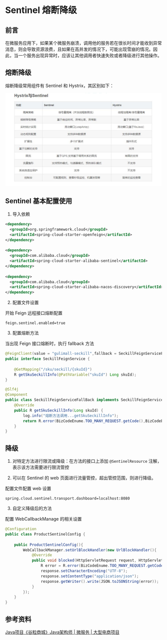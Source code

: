 # Sentinel 熔断降级


## 前言

在微服务应用下，如果某个微服务崩溃，调用他的服务若在很长时间才能收到异常消息，则会导致资源浪费，且如果在高并发的情况下，可能出现雪崩的情况。因此，当一个服务出现异常时，应该让其他调用者快速失败或者降级进行其他操作。

## 熔断降级

熔断降级常用组件有 Sentinel 和 Hystrix，其区别如下：

![image-20230426181915198](https://raw.githubusercontent.com/luckyouo/pictures/main/image-20230426181915198.png)

## Sentinel 基本配置使用

1. 导入依赖

```xml
<dependency> 
  <groupId>org.springframework.cloud</groupId> 
  <artifactId>spring-cloud-starter-openfeign</artifactId> 
</dependency>

<dependency> 
  <groupId>com.alibaba.cloud</groupId> 
  <artifactId>spring-cloud-starter-alibaba-sentinel</artifactId> 
</dependency>

<dependency> 
  <groupId>com.alibaba.cloud</groupId> 
  <artifactId>spring-cloud-starter-alibaba-nacos-discovery</artifactId> 
</dependency>
```

2. 配置文件设置

开始 Feign 远程接口熔断配置

```properties
feign.sentinel.enabled=true
```

3. 配置熔断方法

当出现 Feign 接口熔断时，执行 fallback 方法

```java
@FeignClient(value = "gulimall-seckill",fallback = SeckillFeignServiceFallBack.class)
public interface SeckillFeignService {

    @GetMapping("/sku/seckill/{skuId}")
    R getSkuSeckillInfo(@PathVariable("skuId") Long skuId);
}
```

```java
@Slf4j
@Component
public class SeckillFeignServiceFallBack implements SeckillFeignService {
    @Override
    public R getSkuSeckillInfo(Long skuId) {
        log.info("熔断方法调用...getSkuSeckillInfo");
        return R.error(BizCodeEnume.TOO_MANY_REQUEST.getCode(),BizCodeEnume.TOO_MANY_REQUEST.getMsg());
    }
}
```

## 降级

1. 对特定方法进行限流或降级：在方法的接口上添加 `@SentinelResource` 注解，表示该方法需要进行限流管控

2. 可以在 Sentinel 的 web 页面进行流量管控，超出管控范围，则进行降级。

配置文件配置 web 设置

```properties
spring.cloud.sentinel.transport.dashboard=localhost:8080
```

3. 自定义降级后的方法

配置 WebCallbackManage 的相关设置

```java
@Configuration
public class ProductSentinelConfig {

    public ProductSentinelConfig(){
        WebCallbackManager.setUrlBlockHandler(new UrlBlockHandler(){
            @Override
            public void blocked(HttpServletRequest request, HttpServletResponse response, BlockException ex) throws IOException {
                R error = R.error(BizCodeEnume.TOO_MANY_REQUEST.getCode(), BizCodeEnume.TOO_MANY_REQUEST.getMsg());
                response.setCharacterEncoding("UTF-8");
                response.setContentType("application/json");
                response.getWriter().write(JSON.toJSONString(error));
            }
        });
    }
}
```

## 参考资料

[Java项目《谷粒商城》Java架构师 | 微服务 | 大型电商项目](https://www.bilibili.com/video/BV1np4y1C7Yf?p=1&vd_source=b6eb6fd64ed675d7acddef5b0467fac9)

